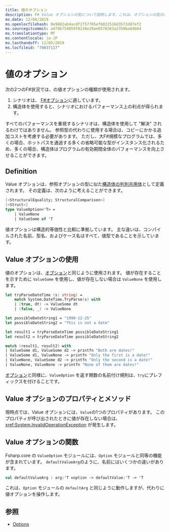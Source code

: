 ```yaml
---
title: 値のオプション
description: F# Value オプションの型について説明します。これは、オプションの型の構造体のバージョンです。
ms.date: 12/04/2019
ms.openlocfilehash: 0e9882ab4acdf2757705ef6022516d3572d87ef2
ms.sourcegitcommit: a4f9b754059f0210e29ae0578363a27b9ba84b64
ms.translationtype: MT
ms.contentlocale: ja-JP
ms.lasthandoff: 12/05/2019
ms.locfileid: "74837117"
---
```

# <a name="value-options"></a>値のオプション

次の2つのF#状況では、の値オプションの種類が使用されます。

1. シナリオは、 [ F#オプション](options.md)に適しています。
2. 構造体を使用すると、シナリオにおけるパフォーマンス上の利点が得られます。

すべてのパフォーマンスを重視するシナリオは、構造体を使用して "解決" されるわけではありません。 参照型の代わりに使用する場合は、コピーにかかる追加コストを考慮する必要があります。 ただし、大F#規模なプログラムでは、多くの場合、ホットパスを通過する多くの省略可能な型がインスタンス化されるため、多くの場合、構造体はプログラムの有効期間全体のパフォーマンスを向上させることができます。

## <a name="definition"></a>Definition

Value オプションは、参照オプションの型に似た[構造体の判別共用体](discriminated-unions.md#struct-discriminated-unions)として定義されます。 その定義は、次のように考えることができます。

```fsharp
[<StructuralEquality; StructuralComparison>]
[<Struct>]
type ValueOption<'T> =
    | ValueNone
    | ValueSome of 'T
```

値オプションは構造的等価性と比較に準拠しています。 主な違いは、コンパイルされた名前、型名、およびケース名はすべて、値型であることを示しています。

## <a name="using-value-options"></a>Value オプションの使用

値のオプションは、[オプション](options.md)と同じように使用されます。 値が存在することを示すために `ValueSome` を使用し、値が存在しない場合は `ValueNone` を使用します。

```fsharp
let tryParseDateTime (s: string) =
    match System.DateTime.TryParse(s) with
    | (true, dt) -> ValueSome dt
    | (false, _) -> ValueNone

let possibleDateString1 = "1990-12-25"
let possibleDateString2 = "This is not a date"

let result1 = tryParseDateTime possibleDateString1
let result2 = tryParseDateTime possibleDateString2

match (result1, result2) with
| ValueSome d1, ValueSome d2 -> printfn "Both are dates!"
| ValueSome d1, ValueNone -> printfn "Only the first is a date!"
| ValueNone, ValueSome d2 -> printfn "Only the second is a date!"
| ValueNone, ValueNone -> printfn "None of them are dates!"
```

[オプション](options.md)と同様に、`ValueOption` を返す関数の名前付け規則は、`try`にプレフィックスを付けることです。

## <a name="value-option-properties-and-methods"></a>Value オプションのプロパティとメソッド

現時点では、Value オプションには、`Value`の1つのプロパティがあります。 このプロパティが呼び出されたときに値が存在しない場合は、<xref:System.InvalidOperationException> が発生します。

## <a name="value-option-functions"></a>Value オプションの関数

Fsharp.core の `ValueOption` モジュールには、`Option` モジュールと同等の機能が含まれています。 `defaultValueArg`のように、名前にはいくつかの違いがあります。

```fsharp
val defaultValueArg : arg:'T voption -> defaultValue:'T -> 'T
```

これは、`Option` モジュールの `defaultArg` と同じように動作しますが、代わりに値オプションを操作します。

## <a name="see-also"></a>参照

- [Options](options.md)

